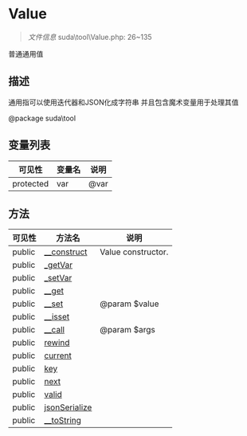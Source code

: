 #  Value 

> *文件信息* suda\tool\Value.php: 26~135

普通通用值

## 描述


通用指可以使用迭代器和JSON化成字符串
并且包含魔术变量用于处理其值

@package suda\tool





## 变量列表
| 可见性 |  变量名   | 说明 |
|--------|----|------|
| protected   | var | @var| 



## 方法


| 可见性 | 方法名 | 说明 |
|--------|-------|------|
| public |[__construct](Value/__construct.md) | Value constructor. |
| public |[_getVar](Value/_getVar.md) |  |
| public |[_setVar](Value/_setVar.md) |  |
| public |[__get](Value/__get.md) |  |
| public |[__set](Value/__set.md) | @param $value |
| public |[__isset](Value/__isset.md) |  |
| public |[__call](Value/__call.md) | @param $args |
| public |[rewind](Value/rewind.md) |  |
| public |[current](Value/current.md) |  |
| public |[key](Value/key.md) |  |
| public |[next](Value/next.md) |  |
| public |[valid](Value/valid.md) |  |
| public |[jsonSerialize](Value/jsonSerialize.md) |  |
| public |[__toString](Value/__toString.md) |  |
